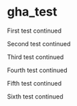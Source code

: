 # gha_test

First test continued

Second test continued

Third test continued

Fourth test continued

Fifth test continued

Sixth test continued
